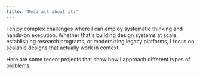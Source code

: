 ```yaml
---
title: "Read all about it:"
---
```

I enjoy complex challenges where I can employ systematic thinking and hands-on execution. Whether that's building design systems at scale, establishing research programs, or modernizing legacy platforms, I focus on scalable designs that actually work in context.

Here are some recent projects that show how I approach different types of problems.